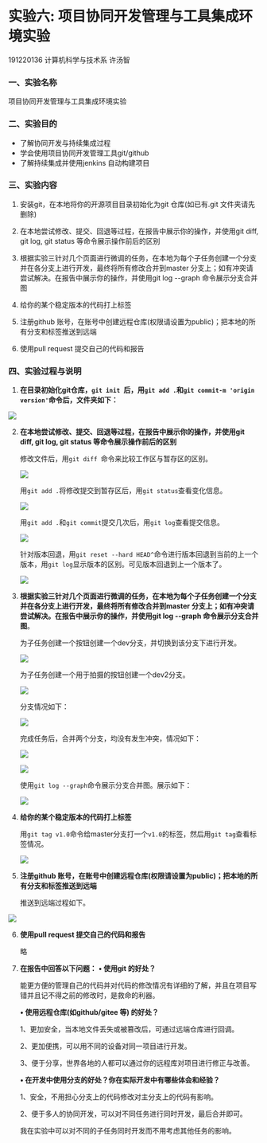 # 实验六: 项目协同开发管理与工具集成环境实验

191220136 	计算机科学与技术系	许汤智

### 一、实验名称

项目协同开发管理与工具集成环境实验

### 二、实验目的

- 了解协同开发与持续集成过程
- 学会使用项目协同开发管理工具git/github
- 了解持续集成并使用jenkins 自动构建项目

### 三、实验内容

1. 安装git，在本地将你的开源项目目录初始化为git 仓库(如已有.git 文件夹请先删除)

2. 在本地尝试修改、提交、回退等过程，在报告中展示你的操作，并使用git diff, git log, git status 等命令展示操作前后的区别

3. 根据实验三针对几个页面进行微调的任务，在本地为每个子任务创建一个分支并在各分支上进行开发，最终将所有修改合并到master 分支上；如有冲突请尝试解决。在报告中展示你的操作，并使用git log --graph 命令展示分支合并图

4. 给你的某个稳定版本的代码打上标签

5. 注册github 账号，在账号中创建远程仓库(权限请设置为public)；把本地的所有分支和标签推送到远端

6. 使用pull request 提交自己的代码和报告

### 四、实验过程与说明

1. **在目录初始化git仓库，`git init `后，用`git add .`和`git commit-m 'origin version'`命令后，文件夹如下：**

![](ref/1.png)

2. **在本地尝试修改、提交、回退等过程，在报告中展示你的操作，并使用git diff, git log, git status 	等命令展示操作前后的区别**

   修改文件后，用`git diff `命令来比较工作区与暂存区的区别。

   ![](ref/2.png)

   用`git add .`将修改提交到暂存区后，用`git status`查看变化信息。

   ![](ref/5.png)

   用`git add .`和`git commit`提交几次后，用`git log`查看提交信息。

   ![](ref/3.png)

   针对版本回退，用`git reset --hard HEAD^`命令进行版本回退到当前的上一个版本，用`git log`显示版本的区别。可见版本回退到上一个版本了。

   ![](ref/4.png)

3. **根据实验三针对几个页面进行微调的任务，在本地为每个子任务创建一个分支并在各分支上进行开发，最终将所有修改合并到master 分支上；如有冲突请尝试解决。在报告中展示你的操作，并使用git log --graph 命令展示分支合并图**。

   为子任务创建一个按钮创建一个dev分支，并切换到该分支下进行开发。

   ![](ref/6.png)

   为子任务创建一个用于拍摄的按钮创建一个dev2分支。

   ![](ref/7.png)

   分支情况如下：

   ![](ref/8.png)

   完成任务后，合并两个分支，均没有发生冲突，情况如下：

   ![](ref/9.png)

   ![](ref/10.png)

   使用`git log --graph`命令展示分支合并图。展示如下：

   ![](ref/11.png)

4. **给你的某个稳定版本的代码打上标签**

   用`git tag v1.0`命令给master分支打一个`v1.0`的标签，然后用`git tag`查看标签情况。

   ![](ref/12.png)

5. **注册github 账号，在账号中创建远程仓库(权限请设置为public)；把本地的所有分支和标签推送到远端**

   推送到远端过程如下。

![](ref/13.png)

6. **使用pull request 提交自己的代码和报告**

   略

7. **在报告中回答以下问题：**
   **• 使用git 的好处？**

   能更方便的管理自己的代码并对代码的修改情况有详细的了解，并且在项目写错并且记不得之前的修改时，是救命的利器。

   **• 使用远程仓库(如github/gitee 等) 的好处？**

   1、更加安全，当本地文件丢失或被篡改后，可通过远端仓库进行回调。

   2、更加便携，可以用不同的设备对同一项目进行开发。

   3、便于分享，世界各地的人都可以通过你的远程库对项目进行修正与改善。

   **• 在开发中使用分支的好处？你在实际开发中有哪些体会和经验？**

   1、安全，不用担心分支上的代码修改对主分支上的代码有影响。

   2、便于多人的协同开发，可以对不同任务进行同时开发，最后合并即可。

   我在实验中可以对不同的子任务同时开发而不用考虑其他任务的影响。
